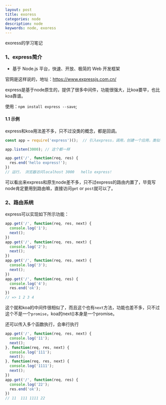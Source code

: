 ```yaml
---
layout: post
title: exoress
categories: node
description: node
keywords: node, exoress
---
```


exoress的学习笔记

### 1、express简介

- 基于 Node.js 平台，快速、开放、极简的 Web 开发框架

官网是这样说的，地址：https://www.expressjs.com.cn/

express是基于node原生的，提供了很多中间件，功能很强大，比koa要早，也比koa靠谱。

使用：`npm install express --save`;


#### 1.1 示例

express和koa用法差不多，只不过没类的概念，都是回调。

```js
const app = require('express')();  // 引入express，调用，创建一个应用，类似于new koa

app.listen(3000); // 这个都一样

app.get('/', function(req, res) {
  res.end('hello express!');
})
// 运行， 浏览器访问localhost 3000   hello express!
```

可以看出来express和原生node差不多，只不过express的路由内置了，毕竟写node肯定要用到路由嘛，直接访问`get` or `post`就可以了。


### 2、路由系统

express可以实现如下所示功能：

```js
app.get('/', function(req, res, next) {
  console.log('1');
  next();
})
app.get('/', function(req, res, next) {
  console.log('2');
  next();
})
app.get('/', function(req, res, next) {
  console.log('3');
  next();
})
app.get('/', function(req, res) {
  console.log('4');
  res.end('ok');
})
// => 1 2 3 4
```

这个就和koa的中间件很相似了，而且这个也有`next`方法，功能也差不多，只不过这个不是一个`promise`，koa的next()本身是一个promise。

还可以传入多个函数执行，会串行执行
```js
app.get('/', function(req, res, next) {
  console.log('11');
  next();
}, function(req, res, next) {
  console.log('111');
  next();
}, function(req, res, next) {
  console.log('1111');
  next();
})
app.get('/', function(req, res) {
  console.log('22');
  res.end('ok');
})
// 11  111 1111 22
```

